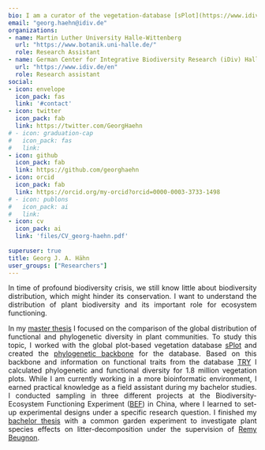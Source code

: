 ```yaml
---
bio: I am a curator of the vegetation-database [sPlot](https://www.idiv.de/en/splot.html) and looking for a PhD position in the field of plant-community assembladge and ecosystem functioning.
email: "georg.haehn@idiv.de"
organizations:
- name: Martin Luther University Halle-Wittenberg
  url: "https://www.botanik.uni-halle.de/"
  role: Research Assistant
- name: German Center for Integrative Biodiversity Research (iDiv) Halle-Jena-Leipzig 
  url: "https://www.idiv.de/en"
  role: Research assistant
social:
- icon: envelope
  icon_pack: fas
  link: '#contact'
- icon: twitter
  icon_pack: fab
  link: https://twitter.com/GeorgHaehn
# - icon: graduation-cap
#   icon_pack: fas
#   link: 
- icon: github
  icon_pack: fab
  link: https://github.com/georghaehn
- icon: orcid
  icon_pack: fab
  link: https://orcid.org/my-orcid?orcid=0000-0003-3733-1498
# - icon: publons
#   icon_pack: ai
#   link: 
- icon: cv
  icon_pack: ai
  link: 'files/CV_georg-haehn.pdf'
  
superuser: true
title: Georg J. A. Hähn
user_groups: ["Researchers"]
---
```


<style>
div {
  text-align: justify;
  text-justify: inter-word;
}
</style>

<div>

In time of profound biodiversity crisis, we still know little about biodiversity distribution, which might hinder its conservation. I want to understand the distribution of plant biodiversity and its important role for ecosystem functioning.

In my [master thesis](files/master-thesis_final_GH.pdf) I focused on the comparison of the global distribution of functional and phylogenetic diversity in plant communities. To study this topic, I worked with the global plot-based vegetation database [sPlot](https://www.idiv.de/en/splot.html) and created the [phylogenetic backbone](https://www.idiv.de/fileadmin/content/Files_sPlot/Documents/FAMILY-TREE_sPlot3.0.pdf) for the database. Based on this backbone and information on functional traits from the database [TRY](https://www.try-db.org/TryWeb/Home.php) I calculated phylogenetic and functional diversity for 1.8 million vegetation plots. 
While I am currently working in a more bioinformatic environment, I earned practical knowledge as a field assistant during my bachelor studies. I conducted sampling in three different projects at the Biodiversity-Ecosystem Functioning Experiment ([BEF](https://bef-china.com/)) in China, where I learned to set-up experimental designs under a specific research question. I finished my [bachelor thesis](files/bachelorarbeit_georg.haehn_18.08.2020.pdf) with a common garden experiment to investigate plant species effects on litter-decomposition under the supervision of [Remy Beugnon](https://remybeugnon.netlify.app/). 

</div>
